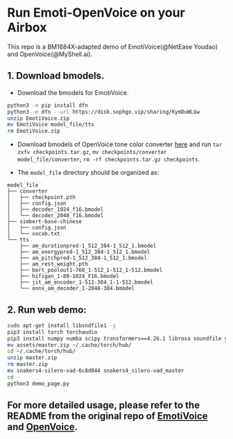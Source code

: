 # Run Emoti-OpenVoice on your Airbox
This repo is a BM1684X-adapted demo of EmotiVoice(@NetEase Youdao) and OpenVoice(@MyShell.ai).

## 1. Download bmodels.
- Download the bmodels for EmotiVoice.
```sh
python3 -m pip install dfn
python3 -m dfn --url https://disk.sophgo.vip/sharing/KymDuWLGw
unzip EmotiVoice.zip
mv EmotiVoice model_file/tts
rm EmotiVoice.zip
```
- Download bmodels of OpenVoice tone color converter [here](https://drive.google.com/file/d/1ErVDiMFvTwRj649pyoJI7rRDAh5pTGVT/view?usp=drive_link) and run `tar zxfv checkpoints.tar.gz`, `mv checkpoints/converter model_file/converter`, `rm -rf checkpoints.tar.gz checkpoints`.

- The `model_file` directory should be organized as:
```
model_file
├── converter
│   ├── checkpoint.pth
│   ├── config.json
│   ├── decoder_1024_f16.bmodel
│   └── decoder_2048_f16.bmodel
├── simbert-base-chinese
│   ├── config.json
│   └── vocab.txt
└── tts
    ├── am_durationpred-1_512_384-1_512_1.bmodel
    ├── am_energypred-1_512_384-1_512_1.bmodel
    ├── am_pitchpred-1_512_384-1_512_1.bmodel
    ├── am_rest_weight.pth
    ├── bert_poolout1-768_1-512_1-512_1-512.bmodel
    ├── hifigan_1-80-1024_F16.bmodel
    ├── jit_am_encoder_1-512-384_1-1-512.bmodel
    └── onnx_am_decoder_1-2048-384.bmodel
```


## 2. Run web demo:
```sh
sudo apt-get install libsndfile1 -y
pip3 install torch torchaudio
pip3 install numpy numba scipy transformers==4.26.1 librosa soundfile yacs g2p_en jieba pypinyin whisper_timestamped onnxruntime gradio==4.19.2
mv assets/master.zip ~/.cache/torch/hub/
cd ~/.cache/torch/hub/
unzip master.zip
rm master.zip
mv snakers4-silero-vad-6c8d844 snakers4_silero-vad_master
cd -
python3 demo_page.py
```

## For more detailed usage, please refer to the README from the original repo of [EmotiVoice](https://github.com/netease-youdao/EmotiVoice) and [OpenVoice](https://github.com/myshell-ai/OpenVoice).
